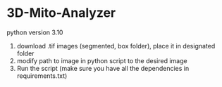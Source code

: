 # 3D-Mito-Analyzer
python version 3.10

1. download .tif images (segmented, box folder), place it in designated folder
2. modify path to image in python script to the desired image
3. Run the script (make sure you have all the dependencies in requirements.txt)
